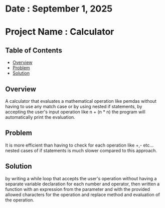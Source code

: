 # Date         : September 1, 2025
# Project Name : Calculator

## Table of Contents
- [Overview](#overview)
- [Problem](#problem)
- [Solution](#solution)

## Overview
A calculator that evaluates a mathematical operation like pemdas without having to use any match case or
by using nested if statements, by accepting the user's input operation like n + (n * n) the program will
automatically print the evaluation.

## Problem
It is more efficient than having to check for each operation like +,- etc... nested cases of if statements
is much slower compared to this approach.

## Solution
by writing a while loop that accepts the user's operation without having a separate variable declaration for
each number and operator, then written a function with an expression from the parameter and with the provided
allowed characters for the operation and replace method and evaluation of the operation.
